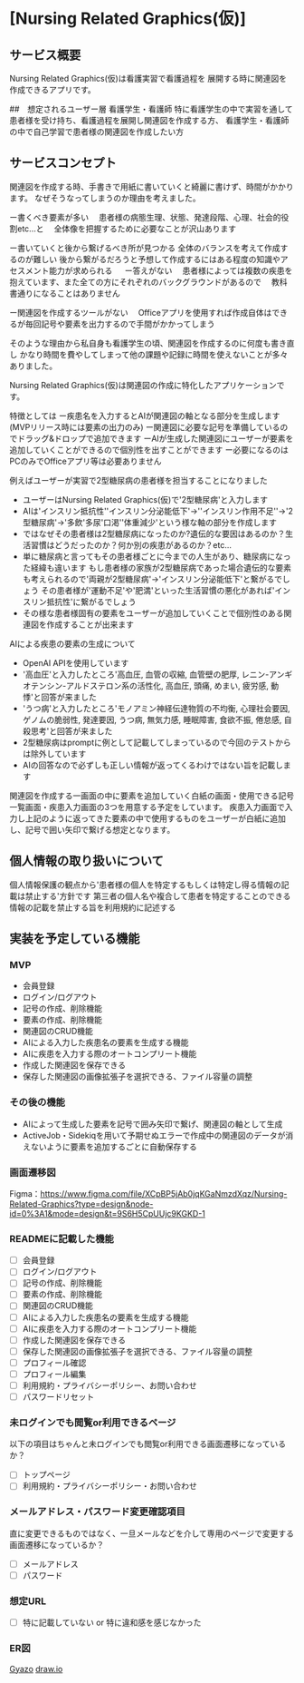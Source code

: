 # [Nursing Related Graphics(仮)]

## サービス概要


Nursing Related Graphics(仮)は看護実習で看護過程を
展開する時に関連図を作成できるアプリです。

##　想定されるユーザー層
看護学生・看護師
特に看護学生の中で実習を通して患者様を受け持ち、看護過程を展開し関連図を作成する方、
看護学生・看護師の中で自己学習で患者様の関連図を作成したい方


## サービスコンセプト


関連図を作成する時、手書きで用紙に書いていくと綺麗に書けず、時間がかかります。
なぜそうなってしまうのか理由を考えました。

ー書くべき要素が多い
　患者様の病態生理、状態、発達段階、心理、社会的役割etc...と
　全体像を把握するために必要なことが沢山あります

ー書いていくと後から繋げるべき所が見つかる
  全体のバランスを考えて作成するのが難しい
  後から繋がるだろうと予想して作成するにはある程度の知識やアセスメント能力が求められる
　
ー答えがない
　患者様によっては複数の疾患を抱えています、また全ての方にそれぞれのバックグラウンドがあるので
　教科書通りになることはありません

ー関連図を作成するツールがない
　Officeアプリを使用すれば作成自体はできるが毎回記号や要素を出力するので手間がかかってしまう

そのような理由から私自身も看護学生の頃、関連図を作成するのに何度も書き直し
かなり時間を費やしてしまって他の課題や記録に時間を使えないことが多々ありました。

Nursing Related Graphics(仮)は関連図の作成に特化したアプリケーションです。

特徴としては
ー疾患名を入力するとAIが関連図の軸となる部分を生成します(MVPリリース時には要素の出力のみ)
ー関連図に必要な記号を準備しているのでドラッグ&ドロップで追加できます
ーAIが生成した関連図にユーザーが要素を追加していくことができるので個別性を出すことができます
ー必要になるのはPCのみでOfficeアプリ等は必要ありません

例えばユーザーが実習で2型糖尿病の患者様を担当することになりました
* ユーザーはNursing Related Graphics(仮)で'2型糖尿病'と入力します
* AIは'インスリン抵抗性''インスリン分泌能低下'→''インスリン作用不足''→'2型糖尿病'→'多飲'多尿'口渇''体重減少'という様な軸の部分を作成します
* ではなぜその患者様は2型糖尿病になったのか?遺伝的な要因はあるのか？生活習慣はどうだったのか？何か別の疾患があるのか？etc...
* 単に糖尿病と言ってもその患者様ごとに今までの人生があり、糖尿病になった経緯も違います
 もし患者様の家族が2型糖尿病であった場合遺伝的な要素も考えられるので'両親が2型糖尿病'→'インスリン分泌能低下'と繋がるでしょう
 その患者様が'運動不足'や'肥満'といった生活習慣の悪化があれば'インスリン抵抗性'に繋がるでしょう
* その様な患者様固有の要素をユーザーが追加していくことで個別性のある関連図を作成することが出来ます

 AIによる疾患の要素の生成について
* OpenAI APIを使用しています
* '高血圧'と入力したところ'高血圧, 血管の収縮, 血管壁の肥厚, レニン-アンギオテンシン-アルドステロン系の活性化, 高血圧, 頭痛, めまい, 疲労感, 動悸'と回答が来ました
* 'うつ病'と入力したところ'モノアミン神経伝達物質の不均衡, 心理社会要因, ゲノムの脆弱性, 発達要因, うつ病, 無気力感, 睡眠障害, 食欲不振, 倦怠感, 自殺思考'と回答が来ました
* 2型糖尿病はpromptに例として記載してしまっているので今回のテストからは除外しています
* AIの回答なので必ずしも正しい情報が返ってくるわけではない旨を記載します

関連図を作成する一画面の中に要素を追加していく白紙の画面・使用できる記号一覧画面・疾患入力画面の3つを用意する予定をしています。
疾患入力画面で入力し上記のように返ってきた要素の中で使用するものをユーザーが白紙に追加し、記号で囲い矢印で繋げる想定となります。


## 個人情報の取り扱いについて
個人情報保護の観点から'患者様の個人を特定するもしくは特定し得る情報の記載は禁止する'方針です
第三者の個人名や複合して患者を特定することのできる情報の記載を禁止する旨を利用規約に記述する


## 実装を予定している機能
### MVP
* 会員登録
* ログイン/ログアウト
* 記号の作成、削除機能
* 要素の作成、削除機能
* 関連図のCRUD機能
* AIによる入力した疾患名の要素を生成する機能
* AIに疾患を入力する際のオートコンプリート機能
* 作成した関連図を保存できる
* 保存した関連図の画像拡張子を選択できる、ファイル容量の調整

### その後の機能
* AIによって生成した要素を記号で囲み矢印で繋げ、関連図の軸として生成
* ActiveJob・Sidekiqを用いて予期せぬエラーで作成中の関連図のデータが消えないように要素を追加するごとに自動保存する

### 画面遷移図
Figma：https://www.figma.com/file/XCpBP5jAb0jqKGaNmzdXqz/Nursing-Related-Graphics?type=design&node-id=0%3A1&mode=design&t=9S6H5CpUUjc9KGKD-1

### READMEに記載した機能
- [ ] 会員登録
- [ ] ログイン/ログアウト
- [ ] 記号の作成、削除機能
- [ ] 要素の作成、削除機能
- [ ] 関連図のCRUD機能
- [ ] AIによる入力した疾患名の要素を生成する機能
- [ ] AIに疾患を入力する際のオートコンプリート機能
- [ ] 作成した関連図を保存できる
- [ ] 保存した関連図の画像拡張子を選択できる、ファイル容量の調整
- [ ] プロフィール確認
- [ ] プロフィール編集
- [ ] 利用規約・プライバシーポリシー、お問い合わせ
- [ ] パスワードリセット

### 未ログインでも閲覧or利用できるページ
以下の項目はちゃんと未ログインでも閲覧or利用できる画面遷移になっているか？
- [ ] トップページ
- [ ] 利用規約・プライバシーポリシー・お問い合わせ

### メールアドレス・パスワード変更確認項目
直に変更できるものではなく、一旦メールなどを介して専用のページで変更する画面遷移になっているか？
- [ ] メールアドレス
- [ ] パスワード

### 想定URL
- [ ] 特に記載していない or 特に違和感を感じなかった

### ER図
[Gyazo](https://i.gyazo.com/41df319c3bc374b9901574c8f480c78f.png)
[draw.io](https://viewer.diagrams.net/?tags=%7B%7D&highlight=0000ff&edit=_blank&layers=1&nav=1&title=Nursing-Related-Graphics.drawio#R7Z1db6M4FIZ%2FTaTuxVYJJCS9nKTtzmpa7Ww7o529ilw4BasOZo3TJPPr1wYcSBymoW1CVFuqVHwwBvu89oM%2FcDruZLb8g6EkuqUBkI7TDZYd97LjOL1uty%2F%2BScsqt3h9JzeEDAdFpNJwj3%2BCurKwznEA6UZETinhONk0%2BjSOwecbNsQYXWxGe6Rk864JCkEz3PuI6NZ%2FcMCj3DoadEv7Z8BhpO4scpyfmSEVuTCkEQroYsMES35NY1484ldgMxRDzMWZW8SegHUGVxHnMqefOs61%2BHuUsc9DSkMCKMHpuU9nwuynIsr1I5phIou5ktC4SEjczr3quBNGKc%2BPZssJEOkr5Yb8ma5rzq7Lgcl097jAn39Hs7%2F5X1%2Fuohien%2Frj6PL29yKVZ0TmRfkWZcNXqsBFMSXyUNyJY0TuhFNRHMqzY58SgpIUP2Rxu8ISMJp8QywEXhgSimMO7OoZ8mKVtkdMyIQSykQ4pjGoaFmxD8biT%2BRk0j0fdAbiASYi3CvD4k9GZ3xC45QzhLPcA0r5AlJxOOY0Ke5D4FE9BisUIY8fKOfCS3mgyD8wDsvagu2t3SWqFdAZcLYSUdQFbqGeokb1LorwotSno%2FQZVbSprkOF3sJ10qUbxUHhyQZedd7kVSpK45FkNSPCQQBx5umsNqPS0zucuLPkN0q76oa9Sr5etLo7KsXtNiztIrGyFBqnhohQeYw4jOk8DlLNhevnfL1X%2B5pXv6d5S7LTs4WzxikXLi7acbeb%2B5KLagPScz2tFmeWCJPgBq3onKuEVEj4fQnBXd6My7iiRb8Ria3rtkj8vngYeRoRHAoBXfogmwEZH1LxLDdI1tUsRsRnpDisaqrjuMEARkE%2FywKjT1A5M3IeXM97n%2BrrbNZed6DXXre3SwEXh6q%2Bg%2F2rb%2BabO1lXxxFl%2BKd0LSlcUXV8Fl7gGREY%2Bgwo2DKNafY6UFOv923mj91%2B997UivR3q0LJYF8VHEoEniaCr1%2BasfndW%2Bztur0LFIsIc7hPkC8jLcQr6GYNf727BmY2%2BkNNBiJ6uzJQTXoed5wKZ%2BM4vMmv9LZ0MjgRnSxrq7Uzelfd7JXcEYQzshB5307AKyDitQ2Rizd1BA7QdkCAVXpHJ8jITIIowVVEEKMZnIl6I5rt304dJqcgEePg0WswLmTpcSB67BhGOi49em8bR%2Fpg%2BOgZOuzUczUVwAxhYgHSQCTmEUQfrbQEOTZBek7rCGkwlmkAQmrc9eERog9mMkrgTE4NhsAsQvYRiXkIGVpiHJ0Ye89%2BHYwYI5MBMTQUEPpApc9WCYdgmqA0XVAW2O5GA70Yx4r1mi7LiuOxYtQ2K1RGjGRFLnnzWKF6kBVWpOK2lg8NNGIcH9yB5cOx%2BbBeMt4aH1zPYD64hq6YcvUlUwxS4OuexJTTJ4gtLxpoxjxe2NmK4%2FOi3zovXJN54RjKC32mchcvprBMsDgxRbar0UQ%2BxqGjXz8oYdFxKHQM20aH%2BorWSHT0DV0a1deXRm2hI1spNU1F8VluNNOOcdxw6yc%2BLTcOxA232zY33AuDueEa%2BkmG6uhWuIF8H9J06ot7ctHhmG5xRG5rYfHRQELG4cOpH7uw%2BDgUPlr%2FStzpG4yPXPLm4cPRF1X7DJBcLSU6GYE44HgGlhP7aMU8TtTPiVpOHIoTrX8I7tSvpTaAE56hnND3gJgngeXEa7RiHCc8vY%2Ba7SiJ%2FV%2FzY4sVdscxXUR95eKmW46tV9y%2B%2F25T9oP%2F%2FV4T3ta6eDXrMU9m0zFHk4HZu455hs5sefrM1vcY%2FzeHPy9P%2FXWh1d3H6vRi3OvD0HYzD9DNfIEfrXczh%2Fra247jEVlED%2BIglAfXX5RJ3GJtbblVabN7OjS0ezrc0T1NgU1Pf4PLk5CHcUjx7JYyJ8CY1ncl8%2ByWMlqlMA8enr6lTIA4OhMFyO2I5j4KMY8fu15OLT%2BOzI%2F29yTzGmyNbQBADN1yxtu15YxdRPEqrRiHEvW5iUVJqyhpfbOy4Vt%2FP%2B1DoWRY466PjpKhPmtm11m8UivmoWSP3%2BjIprRySvScTQ9AHHySv6opgld3P4HRb%2FQWxav8zDUmKh6TGQAFFVhi%2FkOlII7%2FlfbzQRG6XFaiXSrqCH%2By1Y9qoHKVDJaXZaH1deQhezypEuxL9IlGKgQ1RScwE9GQxohcldYcjGXGcr1nxiJPJVhkYrXaU9%2Fi0jnz4RdeKMaUuAJmrbdeHqtf%2F%2BDoxsoNZWRAEMfPm0%2F8C%2FV%2BldSu1AuFPDXj420pNs9pcVWpVi2h%2FlZCg%2B2E8qLQEnpZ9iJY%2FqhpHr38JVr36n8%3d)

